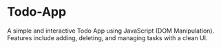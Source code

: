 # Todo-App
A simple and interactive Todo App using JavaScript (DOM Manipulation).   Features include adding, deleting, and managing tasks with a clean UI.
